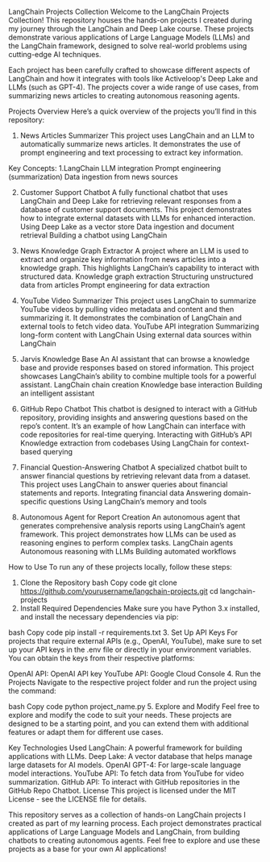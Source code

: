 LangChain Projects Collection
Welcome to the LangChain Projects Collection! This repository houses the hands-on projects I created during my journey through the LangChain and Deep Lake course. These projects demonstrate various applications of Large Language Models (LLMs) and the LangChain framework, designed to solve real-world problems using cutting-edge AI techniques.

Each project has been carefully crafted to showcase different aspects of LangChain and how it integrates with tools like Activeloop's Deep Lake and LLMs (such as GPT-4). The projects cover a wide range of use cases, from summarizing news articles to creating autonomous reasoning agents.

Projects Overview
Here’s a quick overview of the projects you’ll find in this repository:

1. News Articles Summarizer
This project uses LangChain and an LLM to automatically summarize news articles. It demonstrates the use of prompt engineering and text processing to extract key information.

Key Concepts:
1.LangChain LLM integration
Prompt engineering (summarization)
Data ingestion from news sources


2. Customer Support Chatbot
A fully functional chatbot that uses LangChain and Deep Lake for retrieving relevant responses from a database of customer support documents. This project demonstrates how to integrate external datasets with LLMs for enhanced interaction.
Using Deep Lake as a vector store
Data ingestion and document retrieval
Building a chatbot using LangChain


3. News Knowledge Graph Extractor
A project where an LLM is used to extract and organize key information from news articles into a knowledge graph. This highlights LangChain’s capability to interact with structured data.
Knowledge graph extraction
Structuring unstructured data from articles
Prompt engineering for data extraction


5. YouTube Video Summarizer
This project uses LangChain to summarize YouTube videos by pulling video metadata and content and then summarizing it. It demonstrates the combination of LangChain and external tools to fetch video data.
YouTube API integration
Summarizing long-form content with LangChain
Using external data sources within LangChain


5. Jarvis Knowledge Base
An AI assistant that can browse a knowledge base and provide responses based on stored information. This project showcases LangChain’s ability to combine multiple tools for a powerful assistant.
LangChain chain creation
Knowledge base interaction
Building an intelligent assistant



6. GitHub Repo Chatbot
This chatbot is designed to interact with a GitHub repository, providing insights and answering questions based on the repo’s content. It’s an example of how LangChain can interface with code repositories for real-time querying.
Interacting with GitHub’s API
Knowledge extraction from codebases
Using LangChain for context-based querying


7. Financial Question-Answering Chatbot
A specialized chatbot built to answer financial questions by retrieving relevant data from a dataset. This project uses LangChain to answer queries about financial statements and reports.
Integrating financial data
Answering domain-specific questions
Using LangChain’s memory and tools


8. Autonomous Agent for Report Creation
An autonomous agent that generates comprehensive analysis reports using LangChain’s agent framework. This project demonstrates how LLMs can be used as reasoning engines to perform complex tasks.
LangChain agents
Autonomous reasoning with LLMs
Building automated workflows


How to Use
To run any of these projects locally, follow these steps:

1. Clone the Repository
bash
Copy code
git clone https://github.com/yourusername/langchain-projects.git
cd langchain-projects
2. Install Required Dependencies
Make sure you have Python 3.x installed, and install the necessary dependencies via pip:

bash
Copy code
pip install -r requirements.txt
3. Set Up API Keys
For projects that require external APIs (e.g., OpenAI, YouTube), make sure to set up your API keys in the .env file or directly in your environment variables. You can obtain the keys from their respective platforms:

OpenAI API: OpenAI API key
YouTube API: Google Cloud Console
4. Run the Projects
Navigate to the respective project folder and run the project using the command:

bash
Copy code
python project_name.py
5. Explore and Modify
Feel free to explore and modify the code to suit your needs. These projects are designed to be a starting point, and you can extend them with additional features or adapt them for different use cases.

Key Technologies Used
LangChain: A powerful framework for building applications with LLMs.
Deep Lake: A vector database that helps manage large datasets for AI models.
OpenAI GPT-4: For large-scale language model interactions.
YouTube API: To fetch data from YouTube for video summarization.
GitHub API: To interact with GitHub repositories in the GitHub Repo Chatbot.
License
This project is licensed under the MIT License - see the LICENSE file for details.


This repository serves as a collection of hands-on LangChain projects I created as part of my learning process. Each project demonstrates practical applications of Large Language Models and LangChain, from building chatbots to creating autonomous agents. Feel free to explore and use these projects as a base for your own AI applications!
